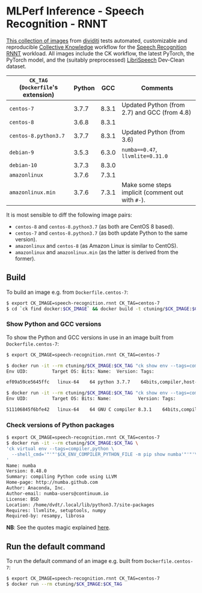 # MLPerf Inference - Speech Recognition - RNNT

[This collection of images](https://hub.docker.com/r/ctuning/speech-recognition.rnnt) from [dividiti](http://dividiti.com)
tests automated, customizable and reproducible [Collective Knowledge](http://cknowledge.org) workflow for the [Speech Recognition RNNT](https://github.com/mlperf/inference/tree/master/v0.7/speech_recognition/rnnt/) workload. All images include the CK workflow, the latest PyTorch, the PyTorch model, and the (suitably preprocessed) [LibriSpeech](http://www.openslr.org/12/) Dev-Clean dataset.

| `CK_TAG` (`Dockerfile`'s extension)  | Python | GCC   | Comments |
|-|-|-|-|
| `centos-7` | 3.7.7  | 8.3.1 | Updated Python (from 2.7) and GCC (from 4.8) |
| `centos-8` | 3.6.8  | 8.3.1 | |
| `centos-8.python3.7` | 3.7.7  | 8.3.1 | Updated Python (from 3.6) |
| `debian-9`  | 3.5.3  | 6.3.0 | `numba==0.47`, `llvmlite=0.31.0`  |
| `debian-10` | 3.7.3  | 8.3.0 |                                   |
| `amazonlinux`     | 3.7.6  | 7.3.1 |                             |
| `amazonlinux.min` | 3.7.6  | 7.3.1 | Make some steps implicit (comment out with `#-`). |

It is most sensible to diff the following image pairs:
- `centos-8` and `centos-8.python3.7` (as both are CentOS 8 based).
- `centos-7` and `centos-8.python3.7` (as both update Python to the same version).
- `amazonlinux` and `centos-8` (as Amazon Linux is similar to CentOS).
- `amazonlinux` and `amazonlinux.min` (as the latter is derived from the former).

## Build

To build an image e.g. from `Dockerfile.centos-7`:
```bash
$ export CK_IMAGE=speech-recognition.rnnt CK_TAG=centos-7
$ cd `ck find docker:$CK_IMAGE` && docker build -t ctuning/$CK_IMAGE:$CK_TAG -f Dockerfile.$CK_TAG .
```

### Show Python and GCC versions

To show the Python and GCC versions in use in an image built from `Dockerfile.centos-7`:
```bash
$ export CK_IMAGE=speech-recognition.rnnt CK_TAG=centos-7

$ docker run -it --rm ctuning/$CK_IMAGE:$CK_TAG "ck show env --tags=compiler,python"
Env UID:         Target OS: Bits: Name:  Version: Tags:

ef09a59ce5645ffc   linux-64    64 python 3.7.7    64bits,compiler,host-os-linux-64,lang-python,python,target-os-linux-64,v3,v3.7,v3.7.7

$ docker run -it --rm ctuning/$CK_IMAGE:$CK_TAG "ck show env --tags=compiler,gcc"
Env UID:         Target OS: Bits: Name:          Version: Tags:

511106845f6bfe42   linux-64    64 GNU C compiler 8.3.1    64bits,compiler,gcc,host-os-linux-64,lang-c,lang-cpp,target-os-linux-64,v8,v8.3,v8.3.1
```

### Check versions of Python packages

```bash
$ export CK_IMAGE=speech-recognition.rnnt CK_TAG=centos-7
$ docker run -it --rm ctuning/$CK_IMAGE:$CK_TAG \
'ck virtual env --tags=compiler,python \
  --shell_cmd='"'"'$CK_ENV_COMPILER_PYTHON_FILE -m pip show numba'"'"'\
'
Name: numba
Version: 0.48.0
Summary: compiling Python code using LLVM
Home-page: http://numba.github.com
Author: Anaconda, Inc.
Author-email: numba-users@continuum.io
License: BSD
Location: /home/dvdt/.local/lib/python3.7/site-packages
Requires: llvmlite, setuptools, numpy
Required-by: resampy, librosa
```
**NB**: See the quotes magic explained [here](https://stackoverflow.com/questions/1250079/how-to-escape-single-quotes-within-single-quoted-strings).

## Run the default command

To run the default command of an image e.g. built from `Dockerfile.centos-7`:
```bash
$ export CK_IMAGE=speech-recognition.rnnt CK_TAG=centos-7
$ docker run --rm ctuning/$CK_IMAGE:$CK_TAG
```
